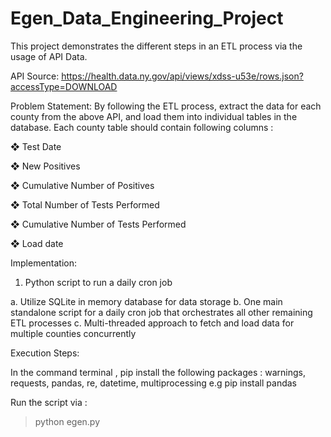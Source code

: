 # Egen_Data_Engineering_Project

This project demonstrates the different steps in an ETL process via the usage of API Data.

API Source: https://health.data.ny.gov/api/views/xdss-u53e/rows.json?accessType=DOWNLOAD

Problem Statement: By following the ETL process, extract the data for each county from the above API, and load them into individual tables in the database. Each county table
should contain following columns :
  
  ❖ Test Date
  
  ❖ New Positives

  ❖ Cumulative Number of Positives

  ❖ Total Number of Tests Performed

  ❖ Cumulative Number of Tests Performed

  ❖ Load date

Implementation:
1. Python script to run a daily cron job

  a. Utilize SQLite in memory database for data storage
  b. One main standalone script for a daily cron job that orchestrates all other remaining ETL processes
  c. Multi-threaded approach to fetch and load data for multiple counties concurrently
  
Execution Steps:

In the command terminal , pip install the following packages : warnings, requests, pandas, re, datetime, multiprocessing
e.g pip install pandas

Run the script via : 
> python egen.py


